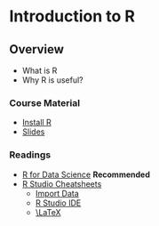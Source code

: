 # Introduction to R

## Overview
* What is R
* Why R is useful?

### Course Material
* [Install R](https://www.r-project.org/)
* [Slides]()

### Readings
* [R for Data Science](https://r4ds.had.co.nz/) **Recommended**
* [R Studio Cheatsheets](https://www.rstudio.com/resources/cheatsheets/)
    * [Import Data](https://raw.githubusercontent.com/rstudio/cheatsheets/main/data-import.pdf)
    * [R Studio IDE](https://raw.githubusercontent.com/rstudio/cheatsheets/main/rstudio-ide.pdf)
    * [\LaTeX](https://wch.github.io/latexsheet/)

